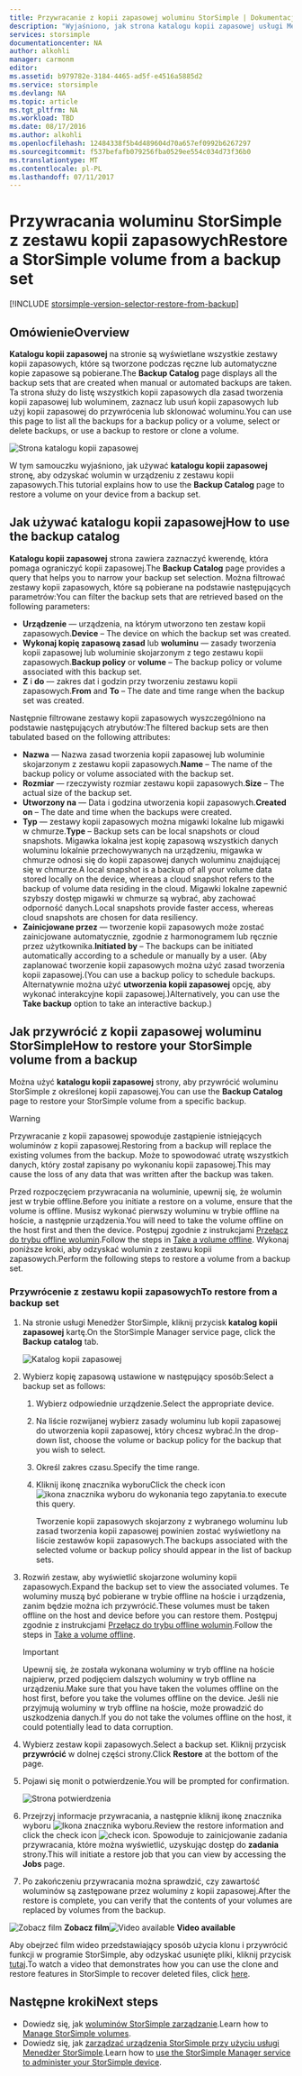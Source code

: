 ```yaml
---
title: Przywracanie z kopii zapasowej woluminu StorSimple | Dokumentacja firmy Microsoft
description: "Wyjaśniono, jak strona katalogu kopii zapasowej usługi Menedżer StorSimple służy do przywracania woluminu StorSimple z zestawu kopii zapasowych."
services: storsimple
documentationcenter: NA
author: alkohli
manager: carmonm
editor: 
ms.assetid: b979782e-3184-4465-ad5f-e4516a5885d2
ms.service: storsimple
ms.devlang: NA
ms.topic: article
ms.tgt_pltfrm: NA
ms.workload: TBD
ms.date: 08/17/2016
ms.author: alkohli
ms.openlocfilehash: 12484338f5b4d489604d70a657ef0992b6267297
ms.sourcegitcommit: f537befafb079256fba0529ee554c034d73f36b0
ms.translationtype: MT
ms.contentlocale: pl-PL
ms.lasthandoff: 07/11/2017
---
```

# <a name="restore-a-storsimple-volume-from-a-backup-set"></a><span data-ttu-id="29a70-103">Przywracania woluminu StorSimple z zestawu kopii zapasowych</span><span class="sxs-lookup"><span data-stu-id="29a70-103">Restore a StorSimple volume from a backup set</span></span>
[!INCLUDE [storsimple-version-selector-restore-from-backup](../../includes/storsimple-version-selector-restore-from-backup.md)]

## <a name="overview"></a><span data-ttu-id="29a70-104">Omówienie</span><span class="sxs-lookup"><span data-stu-id="29a70-104">Overview</span></span>
<span data-ttu-id="29a70-105">**Katalogu kopii zapasowej** na stronie są wyświetlane wszystkie zestawy kopii zapasowych, które są tworzone podczas ręczne lub automatyczne kopie zapasowe są pobierane.</span><span class="sxs-lookup"><span data-stu-id="29a70-105">The **Backup Catalog** page displays all the backup sets that are created when manual or automated backups are taken.</span></span> <span data-ttu-id="29a70-106">Ta strona służy do listę wszystkich kopii zapasowych dla zasad tworzenia kopii zapasowej lub woluminem, zaznacz lub usuń kopii zapasowych lub użyj kopii zapasowej do przywrócenia lub sklonować woluminu.</span><span class="sxs-lookup"><span data-stu-id="29a70-106">You can use this page to list all the backups for a backup policy or a volume, select or delete backups, or use a backup to restore or clone a volume.</span></span>

 ![Strona katalogu kopii zapasowej](./media/storsimple-restore-from-backup-set/HCS_BackupCatalog.png)

<span data-ttu-id="29a70-108">W tym samouczku wyjaśniono, jak używać **katalogu kopii zapasowej** stronę, aby odzyskać wolumin w urządzeniu z zestawu kopii zapasowych.</span><span class="sxs-lookup"><span data-stu-id="29a70-108">This tutorial explains how to use the **Backup Catalog** page to restore a volume on your device from a backup set.</span></span>

## <a name="how-to-use-the-backup-catalog"></a><span data-ttu-id="29a70-109">Jak używać katalogu kopii zapasowej</span><span class="sxs-lookup"><span data-stu-id="29a70-109">How to use the backup catalog</span></span>
<span data-ttu-id="29a70-110">**Katalogu kopii zapasowej** strona zawiera zaznaczyć kwerendę, która pomaga ograniczyć kopii zapasowej.</span><span class="sxs-lookup"><span data-stu-id="29a70-110">The **Backup Catalog** page provides a query that helps you to narrow your backup set selection.</span></span> <span data-ttu-id="29a70-111">Można filtrować zestawy kopii zapasowych, które są pobierane na podstawie następujących parametrów:</span><span class="sxs-lookup"><span data-stu-id="29a70-111">You can filter the backup sets that are retrieved based on the following parameters:</span></span>

* <span data-ttu-id="29a70-112">**Urządzenie** — urządzenia, na którym utworzono ten zestaw kopii zapasowych.</span><span class="sxs-lookup"><span data-stu-id="29a70-112">**Device** – The device on which the backup set was created.</span></span>
* <span data-ttu-id="29a70-113">**Wykonaj kopię zapasową zasad** lub **woluminu** — zasady tworzenia kopii zapasowej lub woluminie skojarzonym z tego zestawu kopii zapasowych.</span><span class="sxs-lookup"><span data-stu-id="29a70-113">**Backup policy** or **volume** – The backup policy or volume associated with this backup set.</span></span>
* <span data-ttu-id="29a70-114">**Z** i **do** — zakres dat i godzin przy tworzeniu zestawu kopii zapasowych.</span><span class="sxs-lookup"><span data-stu-id="29a70-114">**From** and **To** – The date and time range when the backup set was created.</span></span>

<span data-ttu-id="29a70-115">Następnie filtrowane zestawy kopii zapasowych wyszczególniono na podstawie następujących atrybutów:</span><span class="sxs-lookup"><span data-stu-id="29a70-115">The filtered backup sets are then tabulated based on the following attributes:</span></span>

* <span data-ttu-id="29a70-116">**Nazwa** — Nazwa zasad tworzenia kopii zapasowej lub woluminie skojarzonym z zestawu kopii zapasowych.</span><span class="sxs-lookup"><span data-stu-id="29a70-116">**Name** – The name of the backup policy or volume associated with the backup set.</span></span>
* <span data-ttu-id="29a70-117">**Rozmiar** — rzeczywisty rozmiar zestawu kopii zapasowych.</span><span class="sxs-lookup"><span data-stu-id="29a70-117">**Size** – The actual size of the backup set.</span></span>
* <span data-ttu-id="29a70-118">**Utworzony na** — Data i godzina utworzenia kopii zapasowych.</span><span class="sxs-lookup"><span data-stu-id="29a70-118">**Created on** – The date and time when the backups were created.</span></span> 
* <span data-ttu-id="29a70-119">**Typ** — zestawy kopii zapasowych można migawki lokalne lub migawki w chmurze.</span><span class="sxs-lookup"><span data-stu-id="29a70-119">**Type** – Backup sets can be local snapshots or cloud snapshots.</span></span> <span data-ttu-id="29a70-120">Migawka lokalna jest kopię zapasową wszystkich danych woluminu lokalnie przechowywanych na urządzeniu, migawka w chmurze odnosi się do kopii zapasowej danych woluminu znajdującej się w chmurze.</span><span class="sxs-lookup"><span data-stu-id="29a70-120">A local snapshot is a backup of all your volume data stored locally on the device, whereas a cloud snapshot refers to the backup of volume data residing in the cloud.</span></span> <span data-ttu-id="29a70-121">Migawki lokalne zapewnić szybszy dostęp migawki w chmurze są wybrać, aby zachować odporność danych.</span><span class="sxs-lookup"><span data-stu-id="29a70-121">Local snapshots provide faster access, whereas cloud snapshots are chosen for data resiliency.</span></span>
* <span data-ttu-id="29a70-122">**Zainicjowane przez** — tworzenie kopii zapasowych może zostać zainicjowane automatycznie, zgodnie z harmonogramem lub ręcznie przez użytkownika.</span><span class="sxs-lookup"><span data-stu-id="29a70-122">**Initiated by** – The backups can be initiated automatically according to a schedule or manually by a user.</span></span> <span data-ttu-id="29a70-123">(Aby zaplanować tworzenie kopii zapasowych można użyć zasad tworzenia kopii zapasowej.</span><span class="sxs-lookup"><span data-stu-id="29a70-123">(You can use a backup policy to schedule backups.</span></span> <span data-ttu-id="29a70-124">Alternatywnie można użyć **utworzenia kopii zapasowej** opcję, aby wykonać interakcyjne kopii zapasowej.)</span><span class="sxs-lookup"><span data-stu-id="29a70-124">Alternatively, you can use the **Take backup** option to take an interactive backup.)</span></span>

## <a name="how-to-restore-your-storsimple-volume-from-a-backup"></a><span data-ttu-id="29a70-125">Jak przywrócić z kopii zapasowej woluminu StorSimple</span><span class="sxs-lookup"><span data-stu-id="29a70-125">How to restore your StorSimple volume from a backup</span></span>
<span data-ttu-id="29a70-126">Można użyć **katalogu kopii zapasowej** strony, aby przywrócić woluminu StorSimple z określonej kopii zapasowej.</span><span class="sxs-lookup"><span data-stu-id="29a70-126">You can use the **Backup Catalog** page to restore your StorSimple volume from a specific backup.</span></span> 

> [!WARNING]
> <span data-ttu-id="29a70-127">Przywracanie z kopii zapasowej spowoduje zastąpienie istniejących woluminów z kopii zapasowej.</span><span class="sxs-lookup"><span data-stu-id="29a70-127">Restoring from a backup will replace the existing volumes from the backup.</span></span> <span data-ttu-id="29a70-128">Może to spowodować utratę wszystkich danych, który został zapisany po wykonaniu kopii zapasowej.</span><span class="sxs-lookup"><span data-stu-id="29a70-128">This may cause the loss of any data that was written after the backup was taken.</span></span>
> 
> 

<span data-ttu-id="29a70-129">Przed rozpoczęciem przywracania na woluminie, upewnij się, że wolumin jest w trybie offline.</span><span class="sxs-lookup"><span data-stu-id="29a70-129">Before you initiate a restore on a volume, ensure that the volume is offline.</span></span> <span data-ttu-id="29a70-130">Musisz wykonać pierwszy woluminu w trybie offline na hoście, a następnie urządzenia.</span><span class="sxs-lookup"><span data-stu-id="29a70-130">You will need to take the volume offline on the host first and then the device.</span></span> <span data-ttu-id="29a70-131">Postępuj zgodnie z instrukcjami [Przełącz do trybu offline wolumin](storsimple-manage-volumes.md#take-a-volume-offline).</span><span class="sxs-lookup"><span data-stu-id="29a70-131">Follow the steps in [Take a volume offline](storsimple-manage-volumes.md#take-a-volume-offline).</span></span> <span data-ttu-id="29a70-132">Wykonaj poniższe kroki, aby odzyskać wolumin z zestawu kopii zapasowych.</span><span class="sxs-lookup"><span data-stu-id="29a70-132">Perform the following steps to restore a volume from a backup set.</span></span>

### <a name="to-restore-from-a-backup-set"></a><span data-ttu-id="29a70-133">Przywrócenie z zestawu kopii zapasowych</span><span class="sxs-lookup"><span data-stu-id="29a70-133">To restore from a backup set</span></span>
1. <span data-ttu-id="29a70-134">Na stronie usługi Menedżer StorSimple, kliknij przycisk **katalog kopii zapasowej** kartę.</span><span class="sxs-lookup"><span data-stu-id="29a70-134">On the StorSimple Manager service page, click the **Backup catalog** tab.</span></span>
   
    ![Katalog kopii zapasowej](./media/storsimple-restore-from-backup-set/HCS_Restore.png)
2. <span data-ttu-id="29a70-136">Wybierz kopię zapasową ustawione w następujący sposób:</span><span class="sxs-lookup"><span data-stu-id="29a70-136">Select a backup set as follows:</span></span>
   
   1. <span data-ttu-id="29a70-137">Wybierz odpowiednie urządzenie.</span><span class="sxs-lookup"><span data-stu-id="29a70-137">Select the appropriate device.</span></span>
   2. <span data-ttu-id="29a70-138">Na liście rozwijanej wybierz zasady woluminu lub kopii zapasowej do utworzenia kopii zapasowej, który chcesz wybrać.</span><span class="sxs-lookup"><span data-stu-id="29a70-138">In the drop-down list, choose the volume or backup policy for the backup that you wish to select.</span></span>
   3. <span data-ttu-id="29a70-139">Określ zakres czasu.</span><span class="sxs-lookup"><span data-stu-id="29a70-139">Specify the time range.</span></span>
   4. <span data-ttu-id="29a70-140">Kliknij ikonę znacznika wyboru</span><span class="sxs-lookup"><span data-stu-id="29a70-140">Click the check icon</span></span> ![ikona znacznika wyboru](./media/storsimple-restore-from-backup-set/HCS_CheckIcon.png) <span data-ttu-id="29a70-142">do wykonania tego zapytania.</span><span class="sxs-lookup"><span data-stu-id="29a70-142">to execute this query.</span></span>
      
      <span data-ttu-id="29a70-143">Tworzenie kopii zapasowych skojarzony z wybranego woluminu lub zasad tworzenia kopii zapasowej powinien zostać wyświetlony na liście zestawów kopii zapasowych.</span><span class="sxs-lookup"><span data-stu-id="29a70-143">The backups associated with the selected volume or backup policy should appear in the list of backup sets.</span></span>
3. <span data-ttu-id="29a70-144">Rozwiń zestaw, aby wyświetlić skojarzone woluminy kopii zapasowych.</span><span class="sxs-lookup"><span data-stu-id="29a70-144">Expand the backup set to view the associated volumes.</span></span> <span data-ttu-id="29a70-145">Te woluminy muszą być pobierane w trybie offline na hoście i urządzenia, zanim będzie można ich przywrócić.</span><span class="sxs-lookup"><span data-stu-id="29a70-145">These volumes must be taken offline on the host and device before you can restore them.</span></span> <span data-ttu-id="29a70-146">Postępuj zgodnie z instrukcjami [Przełącz do trybu offline wolumin](storsimple-manage-volumes.md#take-a-volume-offline).</span><span class="sxs-lookup"><span data-stu-id="29a70-146">Follow the steps in [Take a volume offline](storsimple-manage-volumes.md#take-a-volume-offline).</span></span>
   
   > [!IMPORTANT]
   > <span data-ttu-id="29a70-147">Upewnij się, że została wykonana woluminy w tryb offline na hoście najpierw, przed podjęciem dalszych woluminy w tryb offline na urządzeniu.</span><span class="sxs-lookup"><span data-stu-id="29a70-147">Make sure that you have taken the volumes offline on the host first, before you take the volumes offline on the device.</span></span> <span data-ttu-id="29a70-148">Jeśli nie przyjmują woluminy w tryb offline na hoście, może prowadzić do uszkodzenia danych.</span><span class="sxs-lookup"><span data-stu-id="29a70-148">If you do not take the volumes offline on the host, it could potentially lead to data corruption.</span></span>
   > 
   > 
4. <span data-ttu-id="29a70-149">Wybierz zestaw kopii zapasowych.</span><span class="sxs-lookup"><span data-stu-id="29a70-149">Select a backup set.</span></span> <span data-ttu-id="29a70-150">Kliknij przycisk **przywrócić** w dolnej części strony.</span><span class="sxs-lookup"><span data-stu-id="29a70-150">Click **Restore** at the bottom of the page.</span></span>
5. <span data-ttu-id="29a70-151">Pojawi się monit o potwierdzenie.</span><span class="sxs-lookup"><span data-stu-id="29a70-151">You will be prompted for confirmation.</span></span> 
   
    ![Strona potwierdzenia](./media/storsimple-restore-from-backup-set/HCS_ConfirmRestore.png)
6. <span data-ttu-id="29a70-153">Przejrzyj informacje przywracania, a następnie kliknij ikonę znacznika wyboru ![Ikona znacznika wyboru](./media/storsimple-restore-from-backup-set/HCS_CheckIcon.png).</span><span class="sxs-lookup"><span data-stu-id="29a70-153">Review the restore information and click the check icon ![check icon](./media/storsimple-restore-from-backup-set/HCS_CheckIcon.png).</span></span> <span data-ttu-id="29a70-154">Spowoduje to zainicjowanie zadania przywracania, które można wyświetlić, uzyskując dostęp do **zadania** strony.</span><span class="sxs-lookup"><span data-stu-id="29a70-154">This will initiate a restore job that you can view by accessing the **Jobs** page.</span></span> 
7. <span data-ttu-id="29a70-155">Po zakończeniu przywracania można sprawdzić, czy zawartość woluminów są zastępowane przez woluminy z kopii zapasowej.</span><span class="sxs-lookup"><span data-stu-id="29a70-155">After the restore is complete, you can verify that the contents of your volumes are replaced by volumes from the backup.</span></span>

<span data-ttu-id="29a70-156">![Zobacz film](./media/storsimple-restore-from-backup-set/Video_icon.png) **Zobacz film**</span><span class="sxs-lookup"><span data-stu-id="29a70-156">![Video available](./media/storsimple-restore-from-backup-set/Video_icon.png) **Video available**</span></span>

<span data-ttu-id="29a70-157">Aby obejrzeć film wideo przedstawiający sposób użycia klonu i przywrócić funkcji w programie StorSimple, aby odzyskać usunięte pliki, kliknij przycisk [tutaj](https://azure.microsoft.com/documentation/videos/storsimple-recover-deleted-files-with-storsimple/).</span><span class="sxs-lookup"><span data-stu-id="29a70-157">To watch a video that demonstrates how you can use the clone and restore features in StorSimple to recover deleted files, click [here](https://azure.microsoft.com/documentation/videos/storsimple-recover-deleted-files-with-storsimple/).</span></span>

## <a name="next-steps"></a><span data-ttu-id="29a70-158">Następne kroki</span><span class="sxs-lookup"><span data-stu-id="29a70-158">Next steps</span></span>
* <span data-ttu-id="29a70-159">Dowiedz się, jak [woluminów StorSimple zarządzanie](storsimple-manage-volumes.md).</span><span class="sxs-lookup"><span data-stu-id="29a70-159">Learn how to [Manage StorSimple volumes](storsimple-manage-volumes.md).</span></span>
* <span data-ttu-id="29a70-160">Dowiedz się, jak [zarządzać urządzenia StorSimple przy użyciu usługi Menedżer StorSimple](storsimple-manager-service-administration.md).</span><span class="sxs-lookup"><span data-stu-id="29a70-160">Learn how to [use the StorSimple Manager service to administer your StorSimple device](storsimple-manager-service-administration.md).</span></span>

